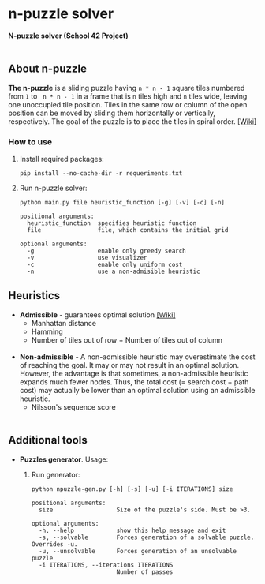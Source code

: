 # n-puzzle solver

**N-puzzle solver (School 42 Project)**
<br></br>

## About n-puzzle

**The n-puzzle** is a sliding puzzle having `n * n - 1` square tiles numbered from `1` to ` n * n - 1` in a frame that is `n` tiles high and `n` tiles wide, leaving one unoccupied tile position. Tiles in the same row or column of the open position can be moved by sliding them horizontally or vertically, respectively. The goal of the puzzle is to place the tiles in spiral order. [[Wiki]](https://en.wikipedia.org/wiki/15_puzzle)


### How to use

1. Install required packages:

	```
	pip install --no-cache-dir -r requeriments.txt
	```
2. Run n-puzzle solver:

	```
	python main.py file heuristic_function [-g] [-v] [-c] [-n]

	positional arguments:
	  heuristic_function  specifies heuristic function
	  file                file, which contains the initial grid

	optional arguments:
	  -g                  enable only greedy search
	  -v                  use visualizer
 	  -c                  enable only uniform cost
      -n                  use a non-admisible heuristic
 
	```

## Heuristics

- **Admissible** - guarantees optimal solution [[Wiki]](https://en.wikipedia.org/wiki/Admissible_heuristic)
	- Manhattan distance
	- Hamming
	- Number of tiles out of row + Number of tiles out of column 
<br></br>
- **Non-admissible** - A non-admissible heuristic may overestimate the cost of reaching the goal. It may or may not result in an optimal solution. However, the advantage is that sometimes, a non-admissible heuristic expands much fewer nodes. Thus, the total cost (= search cost + path cost) may actually be lower than an optimal solution using an admissible heuristic.
	- Nilsson's sequence score <br></br>

## Additional tools

- **Puzzles generator**. Usage:

	1. Run generator:

		```
		python npuzzle-gen.py [-h] [-s] [-u] [-i ITERATIONS] size

		positional arguments:
		  size                  Size of the puzzle's side. Must be >3.

		optional arguments:
		  -h, --help            show this help message and exit
		  -s, --solvable        Forces generation of a solvable puzzle. Overrides -u.
		  -u, --unsolvable      Forces generation of an unsolvable puzzle
		  -i ITERATIONS, --iterations ITERATIONS
		                        Number of passes
		```
